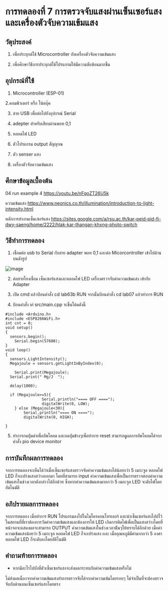 # การทดลองที่ 7 การตรวจจับแสงผ่านเซ็นเซอร์แสงและเครื่องตัวจับความเข้มแสง

## วัตุประสงค์
1. เพื่อประยุกต์ใช้ Microcontroller กับเครื่องตัวจับความเข้มแสง

2. เพื่อศึกษาวิธีการประยุกต์ใช้โปรแกรมให้มีความซับซ้อนมากขึ้น

## อุปกรณ์ที่ใช้
1. Microcontroller (ESP-01)

2.คอมพิวเตอร์ หรือ โน้ตบุ๊ค

3. สาย USB เพื่อต่อไปยังอุปกรณ์ Serial

4. adepter สำหรับเสียบผ่านพอท 0,1

5. หลอดไฟ LED 

6. ตัวโปรแกรม output สัญญาณ

7. ตัว senser แสง

8. เครื่องตัวจับความเข้มแสง

## ศึกษาข้อมูลเบื้องต้น

04 run example 4 https://youtu.be/nFqoZT26U5k

ความเข้มแสง https://www.neonics.co.th/illumination/introduction-to-light-intensity.html

หลักการทำงานเซ็นเซอร์แสง https://sites.google.com/a/rsu.ac.th/kar-peid-pid-fi-dwy-saeng/home/2222/hlak-kar-thangan-khxng-photo-switch

## วิธีทำการทดลอง
1. เชื่อมต่อ usb to Serial กับสาย adapter พอท 0,1 และต่อ Micorcontroller เข้าไปด้านบนดังรูป

![image](https://user-images.githubusercontent.com/80879791/113162693-b3c22a80-9269-11eb-88fa-ccdf1475632b.png)

2. ต่อสายโยงเชื่อม เซ็นเซอร์แสงและหลอดไฟ LED เครื่องตรวจจับค่าความเข้มแสง เข้ากับ Adapter

3. เปิด cmd แล้วป้อนคำสั่ง cd lab63b RUN จากนั้นป้อนคำสั่ง cd lab07 แล้วทำการ RUN

4. ป้อนคำสั่ง vi src/main.cpp จะขึ้นโค้ดดังนี้

```
#include <Arduino.h>
#include <ESP8266WiFi.h>
int cnt = 0;
void setup()
{
  sensors.begin();
	Serial.begin(57600);
}
void loop()
{
  sensors.LightIntensity();
  Megajoule = sensors.getLightInByIndex(0);
  
	Serial.print(Megajoule);
  Serial.print(" Mg/J  ");

  delay(1000);
  
  if (Megajoule>=5){
                Serial.println("==== OFF ====");
                digitalWrite(0, LOW);
	} else (Megajoule<30){
		Serial.println("==== ON ====");
		digitalWrite(0, HIGH);

}
```

5. ทำการกดปุ่มดำเพื่ออัพโหลด และกดปุ่มข้างๆเพื่อทำการ reset สามารถดุูผลการอัพโหลดได้จากคำสั่ง pio device monitor

## การบันทึกผลการทดลอง
จากการทดลองจะเห็นได้ว่าเมื่อเซ็นเซอร์แสงตรวจจับค่าความเข้มแสงได้น้อยกว่า 5 เมกะจูล หลอดไฟ LED ก็จะเปร่งแสงสว่างออกมา โดยที่สามารถ input ค่าความเข้มแสงเพื่อเป็นการตรวจสอบค่าความเข้มแสงในช่วงเวลาดังกล่าวได้อีกด้วย ซึ่งหากค่าความเข้มแสงมากกว่า 5 เมกะจูล LED จะดับไฟโดยอัตโนมัติ

## อภิปรายผลการทดลอง
จากการทดลอง เมื่อทำการ RUN โปรแกรมลงไปในไมโครคอนโทรเลอร์ และนำเซ็นเซอร์แสงไปปไว้ในสถานที่ที่เราต้องการวัดค่าความเข้มแสงและต้องการให้ LED เกิดการติดไฟเพื่อเป็นแสงสว่างโดยที่หน้าจอจะแสดงผลจะสามารถ OUTPUT ค่าความเข้มแสงในช่วงเวลาน้ันๆให้ทราบได้อีกด้วย เมื่อค่าความเข้มแสงน้อยว่า 5 เมกะจูล หลอดไฟ LED ก็จะเปร่งแสง เเละ เมื่ออุณหภูมิมีค่ามากกว่า 5 องศา หลอดไฟ LED ก็จะดับลงโดยอัติโนมัติ

## คำถามท้ายการทดลอง
- หากมีอะไรไปบังที่ตัวเซ็นเซอร์แสงจะส่งผลกระทบกับค่าความเข้มแสงหรือไม่

ไม่ส่งผลเนื่องจากค่าความเข้มแสงทำการตรวจจับได้จากค่าความเข้มโดยรอบๆ ไม่จำเป็นที่จะต้องตรวจจับกับด้านบนเซ็นเซอร์แสงโดยตรง 
